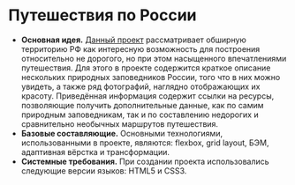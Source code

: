 # __Путешествия по России__
* __Основная идея.__ [Данный проект](https://kgavrilkov.github.io/russian-travel/index.html) рассматривает обширную территорию РФ как интересную возможность для построения относительно не дорогого, но при этом насыщенного впечатлениями путешествия. Для этого в проекте содержится краткое описание нескольких природных заповедников России, того что в них можно увидеть, а также ряд фотографий, наглядно отображающих их красоту. Приведённая информация содержит ссылки на ресурсы, позволяющие получить дополнительные данные, как по самим природным заповедникам, так и по составлению недорогих и сравнительно необычных маршрутов путешествия.
* __Базовые составляющие.__ Основными технологиями, использованными в проекте, являются: flexbox, grid layout, БЭМ, адаптивная вёрстка и трансформации.
* __Системные требования.__ При создании проекта использовались следующие версии языков: HTML5 и CSS3.
